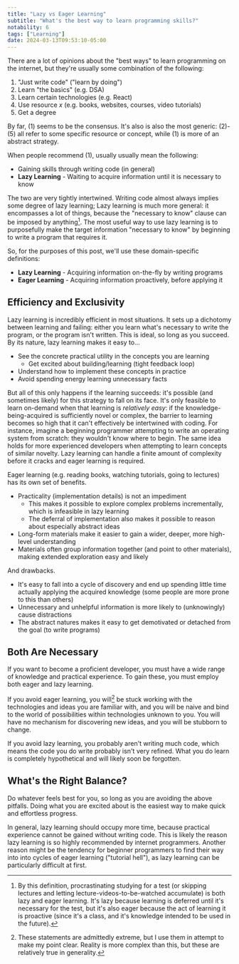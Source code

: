 ```yaml
---
title: "Lazy vs Eager Learning"
subtitle: "What's the best way to learn programming skills?"
notability: 6
tags: ["Learning"]
date: 2024-03-13T09:53:10-05:00
---
```


There are a lot of opinions about the "best ways" to learn programming on the internet, but they're usually some combination of the following:

1. "Just write code" ("learn by doing")
2. Learn "the basics" (e.g. DSA)
3. Learn certain technologies (e.g. React)
4. Use resource *x* (e.g. books, websites, courses, video tutorials)
5. Get a degree

By far, (1) seems to be the consensus.
It's also is also the most generic: (2)-(5) all refer to some specific resource or concept, while (1) is more of an abstract strategy.

When people recommend (1), usually usually mean the following:

- Gaining skills through writing code (in general)
- **Lazy Learning** - Waiting to acquire information until it is necessary to know

The two are very tightly intertwined.
Writing code almost always implies some degree of lazy learning;
Lazy learning is much more general: it encompasses a lot of things, because the "necessary to know" clause can be imposed by anything[^procrastination].
The most useful way to use lazy learning is to purposefully make the target information "necessary to know" by beginning to write a program that requires it.

[^procrastination]: By this definition, procrastinating studying for a test (or skipping lectures and letting lecture-videos-to-be-watched accumulate) is both lazy and eager learning.
It's lazy because learning is deferred until it's necessary for the test, but it's also eager because the act of learning it is proactive (since it's a class, and it's knowledge intended to be used in the future).

So, for the purposes of this post, we'll use these domain-specific definitions:
- **Lazy Learning** - Acquiring information on-the-fly by writing programs
- **Eager Learning** - Acquiring information proactively, before applying it

## Efficiency and Exclusivity

Lazy learning is incredibly efficient in most situations.
It sets up a dichotomy between learning and failing: either you learn what's necessary to write the program, or the program isn't written.
This is ideal, so long as you succeed.
By its nature, lazy learning makes it easy to...

- See the concrete practical utility in the concepts you are learning
    - Get excited about building/learning (tight feedback loop)
- Understand how to implement these concepts in practice
- Avoid spending energy learning unnecessary facts

But all of this only happens if the learning succeeds: it's possible (and sometimes likely) for this strategy to fall on its face.
It's only feasible to learn on-demand when that learning is *relatively easy*: if the knowledge-being-acquired is sufficiently novel or complex, the barrier to learning becomes so high that it can't effectively be intertwined with coding.
For instance, imagine a beginning programmer attempting to write an operating system from scratch: they wouldn't know where to begin.
The same idea holds for more experienced developers when attempting to learn concepts of similar novelty.
Lazy learning can handle a finite amount of complexity before it cracks and eager learning is required.

Eager learning (e.g. reading books, watching tutorials, going to lectures) has its own set of benefits.

- Practicality (implementation details) is not an impediment
    - This makes it possible to explore complex problems incrementally, which is infeasible in lazy learning
    - The deferral of implementation also makes it possible to reason about especially abstract ideas
- Long-form materials make it easier to gain a wider, deeper, more high-level understanding
- Materials often group information together (and point to other materials), making extended exploration easy and likely

And drawbacks.

- It's easy to fall into a cycle of discovery and end up spending little time actually applying the acquired knowledge (some people are more prone to this than others)
- Unnecessary and unhelpful information is more likely to (unknowingly) cause distractions
- The abstract natures makes it easy to get demotivated or detached from the goal (to write programs)

## Both Are Necessary

If you want to become a proficient developer, you must have a wide range of knowledge and practical experience.
To gain these, you must employ both eager and lazy learning.

If you avoid eager learning, you will[^well] be stuck working with the technologies and ideas you are familiar with, and you will be naive and bind to the world of possibilities within technologies unknown to you.
You will have no mechanism for discovering new ideas, and you will be stubborn to change.

[^well]: These statements are admittedly extreme, but I use them in attempt to make my point clear.
Reality is more complex than this, but these are relatively true in generality.

If you avoid lazy learning, you probably aren't writing much code, which means the code you do write probably isn't very refined.
What you do learn is completely hypothetical and will likely soon be forgotten.

## What's the Right Balance?

Do whatever feels best for you, so long as you are avoiding the above pitfalls.
Doing what you are excited about is the easiest way to make quick and effortless progress.

In general, lazy learning should occupy more time, because practical experience cannot be gained without writing code.
This is likely the reason lazy learning is so highly recommended by internet programmers.
Another reason might be the tendency for beginner programmers to find their way into into cycles of eager learning ("tutorial hell"), as lazy learning can be particularly difficult at first.
